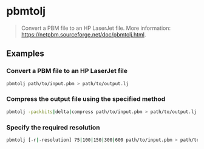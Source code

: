 # pbmtolj

> Convert a PBM file to an HP LaserJet file. More information: <https://netpbm.sourceforge.net/doc/pbmtolj.html>.

## Examples

### Convert a PBM file to an HP LaserJet file

```bash
pbmtolj path/to/input.pbm > path/to/output.lj
```

### Compress the output file using the specified method

```bash
pbmtolj -packbits|delta|compress path/to/input.pbm > path/to/output.lj
```

### Specify the required resolution

```bash
pbmtolj [-r|-resolution] 75|100|150|300|600 path/to/input.pbm > path/to/output.lj
```
